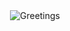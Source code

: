 <div align="center">
  <img src="https://readme-typing-svg.herokuapp.com?font=Fira+Code&duration=1000&pause=1000&center=true&vCenter=true&multiline=true&repeat=false&random=false&width=500&height=100&lines=HHello%2C+I'm+Loraineboza+Wilelkwile!+%F0%9F%91%8B;A+C%2B%2B+software+engineer.;Welcome+to+my+%E2%9C%A8GitHub+profile%E2%9C%A8!" alt="Greetings">
</div>
